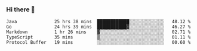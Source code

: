 ### Hi there 👋

<!--
**yeya24/yeya24** is a ✨ _special_ ✨ repository because its `README.md` (this file) appears on your GitHub profile.

Here are some ideas to get you started:

- 🔭 I’m currently working on ...
- 🌱 I’m currently learning ...
- 👯 I’m looking to collaborate on ...
- 🤔 I’m looking for help with ...
- 💬 Ask me about ...
- 📫 How to reach me: ...
- 😄 Pronouns: ...
- ⚡ Fun fact: ...
-->

<!--START_SECTION:waka-->
```text
Java              25 hrs 38 mins  ████████████░░░░░░░░░░░░░   48.12 % 
Go                24 hrs 39 mins  ███████████▓░░░░░░░░░░░░░   46.27 % 
Markdown          1 hr 26 mins    ▓░░░░░░░░░░░░░░░░░░░░░░░░   02.71 % 
TypeScript        35 mins         ▒░░░░░░░░░░░░░░░░░░░░░░░░   01.11 % 
Protocol Buffer   19 mins         ░░░░░░░░░░░░░░░░░░░░░░░░░   00.60 % 
```
<!--END_SECTION:waka-->
